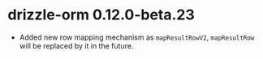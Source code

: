 # drizzle-orm 0.12.0-beta.23

- Added new row mapping mechanism as `mapResultRowV2`, `mapResultRow` will be replaced by it in the future.
